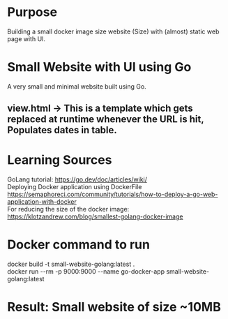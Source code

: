 # Purpose  
Building a small docker image size website (Size) with (almost) static web page with UI.  

# Small Website with UI using Go 
A very small and minimal website built using Go.   


## view.html -> This is a template which gets replaced at runtime whenever the URL is hit, Populates dates in table.  

# Learning Sources
GoLang tutorial: https://go.dev/doc/articles/wiki/  
Deploying Docker application using DockerFile https://semaphoreci.com/community/tutorials/how-to-deploy-a-go-web-application-with-docker  
For reducing the size of the docker image: https://klotzandrew.com/blog/smallest-golang-docker-image  

# Docker command to run 
docker build -t small-website-golang:latest .  
docker run --rm -p 9000:9000 --name go-docker-app small-website-golang:latest  

# Result: Small website of size ~10MB
